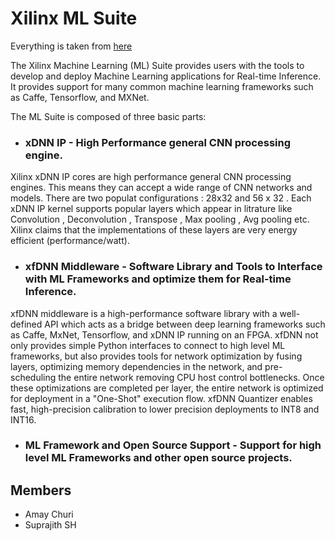 # Xilinx ML Suite  
Everything is taken from [here](https://github.com/Xilinx/ml-suite "Xilinx ML Suite")  

The Xilinx Machine Learning (ML) Suite provides users with the tools to develop and deploy Machine Learning applications for Real-time Inference. It provides support for many common machine learning frameworks such as Caffe, Tensorflow, and MXNet.

The ML Suite is composed of three basic parts:

- ### xDNN IP - High Performance general CNN processing engine.  
Xilinx xDNN IP cores are high performance general CNN processing engines. This means they can accept a wide range of CNN networks and models. There are two populat configurations : 28x32 and 56 x 32 .
Each xDNN IP kernel supports popular layers which appear in litrature like Convolution , Deconvolution , Transpose , Max pooling , Avg pooling etc.
Xilinx claims that the implementations of these layers are very energy efficient  (performance/watt).

- ### xfDNN Middleware - Software Library and Tools to Interface with ML Frameworks and optimize them for Real-time Inference.  
xfDNN middleware is a high-performance software library with a well-defined API which acts as a bridge between deep learning frameworks such as Caffe, MxNet, Tensorflow, and xDNN IP running on an FPGA.
xfDNN not only provides simple Python interfaces to connect to high level ML frameworks, but also provides tools for network optimization by fusing layers, optimizing memory dependencies in the network, and pre-scheduling the entire network removing CPU host control bottlenecks.
Once these optimizations are completed per layer, the entire network is optimized for deployment in a "One-Shot" execution flow.
 xfDNN Quantizer enables fast, high-precision calibration to lower precision deployments to INT8 and INT16. 

- ### ML Framework and Open Source Support - Support for high level ML Frameworks and other open source projects.  




## Members
- Amay Churi
- Suprajith SH






